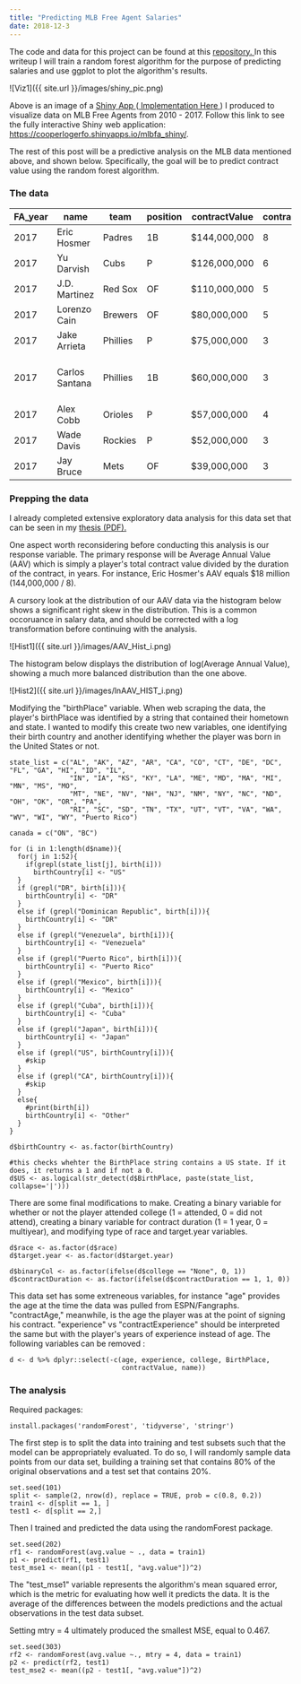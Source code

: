 ```yaml
---
title: "Predicting MLB Free Agent Salaries"
date: 2018-12-3
---
```


The code and data for this project can be found at this <a href = "https://github.com/CooperLogerfo/MLB-Free-Agents" > repository. </a>
In this writeup I will train a random forest algorithm for the purpose of predicting salaries and use ggplot to plot the algorithm's results.


![Viz1]({{ site.url }}/images/shiny_pic.png)

Above is an image of a <a href = "https://shiny.rstudio.com/" > Shiny App </a> (<a href = "https://github.com/CooperLogerfo/MLB-Free-Agents/tree/master/MLBFA_shiny" > Implementation Here </a>) I produced to visualize data on MLB Free Agents from 2010 - 2017. Follow this link to see the fully interactive Shiny web application: <a href = "https://cooperlogerfo.shinyapps.io/mlbfa_shiny/" > https://cooperlogerfo.shinyapps.io/mlbfa_shiny/. </a>

The rest of this post will be a predictive analysis on the MLB data mentioned above, and shown below. Specifically, the goal will be to predict contract value using the random forest algorithm.

### The data



<div class="table-wrapper" markdown="block">
  
| FA_year | name           | team     | position | contractValue | contractDuration | avg_war | age   | BirthPlace                        | experience | college           |
|---------|----------------|----------|----------|---------------|------------------|---------|-------|-----------------------------------|------------|-------------------|
| 2017    | Eric Hosmer    | Padres   | 1B       | $144,000,000  | 8                | 2.60    | 28.00 | South Miami, FL                   | 6          | None              |
| 2017    | Yu Darvish     | Cubs     | P        | $126,000,000  | 6                | 3.20    | 31.00 | Osaka, Japan                      | 4          | None              |
| 2017    | J.D. Martinez  | Red Sox  | OF       | $110,000,000  | 5                | 3.73    | 30.00 | Miami, FL                         | 6          | Nova Southeastern |
| 2017    | Lorenzo Cain   | Brewers  | OF       | $80,000,000   | 5                | 4.20    | 31.00 | Valdosta, GA                      | 7          | Tallahassee CC FL |
| 2017    | Jake Arrieta   | Phillies | P        | $75,000,000   | 3                | 4.50    | 31.00 | Farmington, MO                    | 7          | TCU               |
| 2017    | Carlos Santana | Phillies | 1B       | $60,000,000   | 3                | 2.77    | 31.00 | Santo Domingo, Dominican Republic | 7          | None              |
| 2017    | Alex Cobb      | Orioles  | P        | $57,000,000   | 4                | 1.10    | 30.00 | Boston, MA                        | 5          | None              |
| 2017    | Wade Davis     | Rockies  | P        | $52,000,000   | 3                | 1.47    | 32.00 | Lake Wales, FL                    | 8          | None              |
| 2017    | Jay Bruce      | Mets     | OF       | $39,000,000   | 3                | 1.03    | 30.00 | Beaumont, TX                      | 9          | None              |

</div>


### Prepping the data

I already completed extensive exploratory data analysis for this data set that can be seen in my <a href ="{{ site.url }}/files/CooperLogerfoThesis.pdf" > thesis (PDF). </a> 

One aspect worth reconsidering before conducting this analysis is our response variable. The primary response will be Average Annual Value (AAV) which is simply a player's total contract value divided by the duration of the contract, in years. For instance, Eric Hosmer's AAV equals $18 million (144,000,000 / 8). 

A cursory look at the distribution of our AAV data via the histogram below shows a significant right skew in the distribution. This is a common occoruance in salary data, and should be corrected with a log transformation before continuing with the analysis.

![Hist1]({{ site.url }}/images/AAV_Hist_i.png)


The histogram below displays the distribution of log(Average Annual Value), showing a much more balanced distribution than the one above.


![Hist2]({{ site.url }}/images/lnAAV_HIST_i.png)


Modifying the "birthPlace" variable. When web scraping the data, the player's birthPlace was identified by a string that contained their hometown and state. I wanted to modify this create two new variables, one identifying their birth country and another identifying whether the player was born in the United States or not.

```{r}
state_list = c("AL", "AK", "AZ", "AR", "CA", "CO", "CT", "DE", "DC",  "FL", "GA", "HI", "ID", "IL", 
               "IN", "IA", "KS", "KY", "LA", "ME", "MD", "MA", "MI", "MN", "MS", "MO",
               "MT", "NE", "NV", "NH", "NJ", "NM", "NY", "NC", "ND", "OH", "OK", "OR", "PA", 
               "RI", "SC", "SD", "TN", "TX", "UT", "VT", "VA", "WA", "WV", "WI", "WY", "Puerto Rico")

canada = c("ON", "BC")

for (i in 1:length(d$name)){
  for(j in 1:52){
    if(grepl(state_list[j], birth[i]))
      birthCountry[i] <- "US"
  }
  if (grepl("DR", birth[i])){
    birthCountry[i] <- "DR"
  }
  else if (grepl("Dominican Republic", birth[i])){
    birthCountry[i] <- "DR"
  }
  else if (grepl("Venezuela", birth[i])){
    birthCountry[i] <- "Venezuela"
  }
  else if (grepl("Puerto Rico", birth[i])){
    birthCountry[i] <- "Puerto Rico"
  }
  else if (grepl("Mexico", birth[i])){
    birthCountry[i] <- "Mexico"
  }
  else if (grepl("Cuba", birth[i])){
    birthCountry[i] <- "Cuba"
  }
  else if (grepl("Japan", birth[i])){
    birthCountry[i] <- "Japan"
  }
  else if (grepl("US", birthCountry[i])){
    #skip
  }
  else if (grepl("CA", birthCountry[i])){
    #skip
  }
  else{
    #print(birth[i])
    birthCountry[i] <- "Other"
  }
}

d$birthCountry <- as.factor(birthCountry)

#this checks whehter the BirthPlace string contains a US state. If it does, it returns a 1 and if not a 0.
d$US <- as.logical(str_detect(d$BirthPlace, paste(state_list, collapse='|')))
```

There are some final modifications to make. Creating a binary variable for whether or not the player attended college (1 = attended, 0 = did not attend), creating a binary variable for contract duration (1 = 1 year, 0 = multiyear), and modifying type of race and target.year variables. 

```{r}
d$race <- as.factor(d$race)
d$target.year <- as.factor(d$target.year)

d$binaryCol <- as.factor(ifelse(d$college == "None", 0, 1))
d$contractDuration <- as.factor(ifelse(d$contractDuration == 1, 1, 0))
```

This data set has some extreneous variables, for instance "age" provides the age at the time the data was pulled from ESPN/Fangraphs. "contractAge," meanwhile, is the age the player was at the point of signing his contract. "experience" vs "contractExperience" should be interpreted the same but with the player's years of experience instead of age. The following variables can be removed :

```{r}
d <- d %>% dplyr::select(-c(age, experience, college, BirthPlace,
                            contractValue, name))
```
### The analysis

Required packages:
```{r}
install.packages('randomForest', 'tidyverse', 'stringr')
```

The first step is to split the data into training and test subsets such that the model can be appropriately evaluated. To do so, I will randomly sample data points from our data set, building a training set that contains 80% of the original observations and a test set that contains 20%.  
```{r}
set.seed(101)
split <- sample(2, nrow(d), replace = TRUE, prob = c(0.8, 0.2))
train1 <- d[split == 1, ]
test1 <- d[split == 2,]
```

Then I trained and predicted the data using the randomForest package.

```{r}
set.seed(202)
rf1 <- randomForest(avg.value ~ ., data = train1)
p1 <- predict(rf1, test1)
test_mse1 <- mean((p1 - test1[, "avg.value"])^2)
```

The "test_mse1" variable represents the algorithm's mean squared error, which is the metric for evaluating how well it predicts the data. It is the average of the differences between the models predictions and the actual observations in the test data subset. 

Setting mtry = 4 ultimately produced the smallest MSE, equal to 0.467.

```{r}
set.seed(303)
rf2 <- randomForest(avg.value ~., mtry = 4, data = train1)
p2 <- predict(rf2, test1)
test_mse2 <- mean((p2 - test1[, "avg.value"])^2)
```


